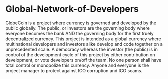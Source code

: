 # Global-Network-of-Developers
GlobeCoin is a project where currency is governed and developed by the public globally. The public, or investors are the governing body where everyone becomes the bank AND the governing body for the first truely decentralized currency. This project is intended as a global currency where multinational developers and investors alike develop and code together on a unprecedented scale. A democracy whereas the investor (the public) is in control of the development cycle of this project by either contribution on development, or vote developers on/off the team. No one person shall have total control or monopolize this currency. Anyone and everyone is the project manager to protect against ICO corruption and ICO scams.
